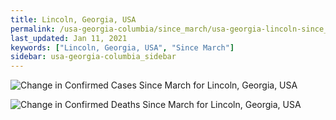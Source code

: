```yaml
---
title: Lincoln, Georgia, USA
permalink: /usa-georgia-columbia/since_march/usa-georgia-lincoln-since_march.html
last_updated: Jan 11, 2021
keywords: ["Lincoln, Georgia, USA", "Since March"]
sidebar: usa-georgia-columbia_sidebar
---
```


![Change in Confirmed Cases Since March for Lincoln, Georgia, USA](/covid_tracker/images/graphs/usa-georgia-lincoln-delta_confirmed-since_march_graph.png)

![Change in Confirmed Deaths Since March for Lincoln, Georgia, USA](/covid_tracker/images/graphs/usa-georgia-lincoln-delta_deaths-since_march_graph.png)

